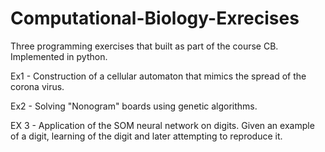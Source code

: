 # Computational-Biology-Exrecises
Three programming exercises that built as part of the course CB. Implemented in python.

Ex1 - Construction of a cellular automaton that mimics the spread of the corona virus.

Ex2 - Solving "Nonogram" boards using genetic algorithms.

EX 3 - Application of the SOM neural network on digits. Given an example of a digit, learning of the digit and later attempting to reproduce it.
